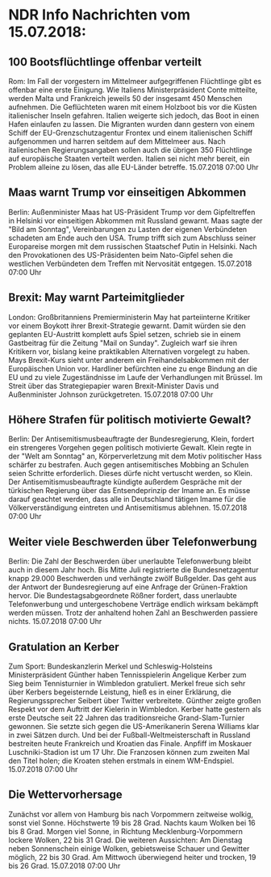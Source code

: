 # NDR Info Nachrichten vom 15.07.2018:


## 100 Bootsflüchtlinge offenbar verteilt
Rom:	Im Fall der vorgestern im Mittelmeer aufgegriffenen Flüchtlinge gibt es offenbar eine erste Einigung. Wie Italiens Ministerpräsident Conte mitteilte, werden Malta und Frankreich jeweils 50 der insgesamt 450 Menschen aufnehmen. Die Geflüchteten waren mit einem Holzboot bis vor die Küsten italienischer Inseln gefahren. Italien weigerte sich jedoch, das Boot in einen Hafen einlaufen zu lassen. Die Migranten wurden dann gestern von einem Schiff der EU-Grenzschutzagentur Frontex und einem italienischen Schiff aufgenommen und harren seitdem auf dem Mittelmeer aus. Nach italienischen Regierungsangaben sollen auch die übrigen 350 Flüchtlinge auf europäische Staaten verteilt werden. Italien sei nicht mehr bereit, ein Problem alleine zu lösen, das alle EU-Länder betreffe. 15.07.2018 07:00 Uhr 

## Maas warnt Trump vor einseitigen Abkommen
Berlin: Außenminister Maas hat US-Präsident Trump vor dem Gipfeltreffen in Helsinki vor einseitigen Abkommen mit Russland gewarnt. Maas sagte der "Bild am Sonntag", Vereinbarungen zu Lasten der eigenen Verbündeten schadeten am Ende auch den USA. Trump trifft sich zum Abschluss seiner Europareise morgen mit dem russischen Staatschef Putin in Helsinki. Nach den Provokationen des US-Präsidenten beim Nato-Gipfel sehen die westlichen Verbündeten dem Treffen mit Nervosität entgegen. 15.07.2018 07:00 Uhr 

## Brexit: May warnt Parteimitglieder
London:		Großbritanniens Premierministerin May hat parteiinterne Kritiker vor einem Boykott ihrer Brexit-Strategie gewarnt. Damit würden sie den geplanten EU-Austritt komplett aufs Spiel setzen, schrieb sie in einem Gastbeitrag für die Zeitung "Mail on Sunday". Zugleich warf sie ihren Kritikern vor, bislang keine praktikablen Alternativen vorgelegt zu haben. Mays Brexit-Kurs sieht unter anderem ein Freihandelsabkommen mit der Europäischen Union vor. Hardliner befürchten eine zu enge Bindung an die EU und zu viele Zugeständnisse im Laufe der Verhandlungen mit Brüssel. Im Streit über das Strategiepapier waren Brexit-Minister Davis und Außenminister Johnson zurückgetreten. 15.07.2018 07:00 Uhr 

## Höhere Strafen für politisch motivierte Gewalt?
Berlin: Der Antisemitismusbeauftragte der Bundesregierung, Klein, fordert ein strengeres Vorgehen gegen politisch motivierte Gewalt. Klein regte in der "Welt am Sonntag" an, Körperverletzung mit dem Motiv politischer Hass schärfer zu bestrafen. Auch gegen antisemitisches Mobbing an Schulen seien Schritte erforderlich. Dieses dürfe nicht vertuscht werden, so Klein. Der Antisemitismusbeauftragte kündigte außerdem Gespräche mit der türkischen Regierung über das Entsendeprinzip der Imame an. Es müsse darauf geachtet werden, dass alle in Deutschland tätigen Imame für die Völkerverständigung eintreten und Antisemitismus ablehnen. 15.07.2018 07:00 Uhr 

## Weiter viele Beschwerden über Telefonwerbung
Berlin: Die Zahl der Beschwerden über unerlaubte Telefonwerbung bleibt auch in diesem Jahr hoch. Bis Mitte Juli registrierte die Bundesnetzagentur knapp 29.000 Beschwerden und verhängte zwölf Bußgelder. Das geht aus der Antwort der Bundesregierung auf eine Anfrage der Grünen-Fraktion hervor. Die Bundestagsabgeordnete Rößner fordert, dass unerlaubte Telefonwerbung und untergeschobene Verträge endlich wirksam bekämpft werden müssen. Trotz der anhaltend hohen Zahl an Beschwerden passiere nichts. 15.07.2018 07:00 Uhr 

## Gratulation an Kerber
Zum Sport: Bundeskanzlerin Merkel und Schleswig-Holsteins Ministerpräsident Günther haben Tennisspielerin Angelique Kerber zum Sieg beim Tennisturnier in Wimbledon gratuliert. Merkel freue sich sehr über Kerbers begeisternde Leistung, hieß es in einer Erklärung, die Regierungssprecher Seibert über Twitter verbreitete. Günther zeigte großen Respekt vor dem Auftritt der Kielerin in Wimbledon. Kerber hatte gestern als erste Deutsche seit 22 Jahren das traditionsreiche Grand-Slam-Turnier gewonnen. Sie setzte sich gegen die US-Amerikanerin Serena Williams klar in zwei Sätzen durch. Und bei der Fußball-Weltmeisterschaft in Russland bestreiten heute Frankreich und Kroatien das Finale. Anpfiff im Moskauer Luschniki-Stadion ist um 17 Uhr. Die Franzosen können zum zweiten Mal den Titel holen; die Kroaten stehen erstmals in einem WM-Endspiel. 15.07.2018 07:00 Uhr 

## Die Wettervorhersage
Zunächst vor allem von Hamburg bis nach Vorpommern zeitweise wolkig, sonst viel Sonne. Höchstwerte 19 bis 28 Grad. Nachts kaum Wolken bei 16 bis 8 Grad. Morgen viel Sonne, in Richtung Mecklenburg-Vorpommern lockere Wolken, 22 bis 31 Grad. Die weiteren Aussichten: Am Dienstag neben Sonnenschein einige Wolken, gebietsweise Schauer und Gewitter möglich, 22 bis 30 Grad. Am Mittwoch überwiegend heiter und trocken, 19 bis 26 Grad. 15.07.2018 07:00 Uhr 
